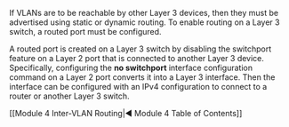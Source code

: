 If VLANs are to be reachable by other Layer 3 devices, then they must be advertised using static or dynamic routing. To enable routing on a Layer 3 switch, a routed port must be configured.

A routed port is created on a Layer 3 switch by disabling the switchport feature on a Layer 2 port that is connected to another Layer 3 device. Specifically, configuring the **no switchport** interface configuration command on a Layer 2 port converts it into a Layer 3 interface. Then the interface can be configured with an IPv4 configuration to connect to a router or another Layer 3 switch.

[[Module 4 Inter-VLAN Routing|◀ Module 4 Table of Contents]]